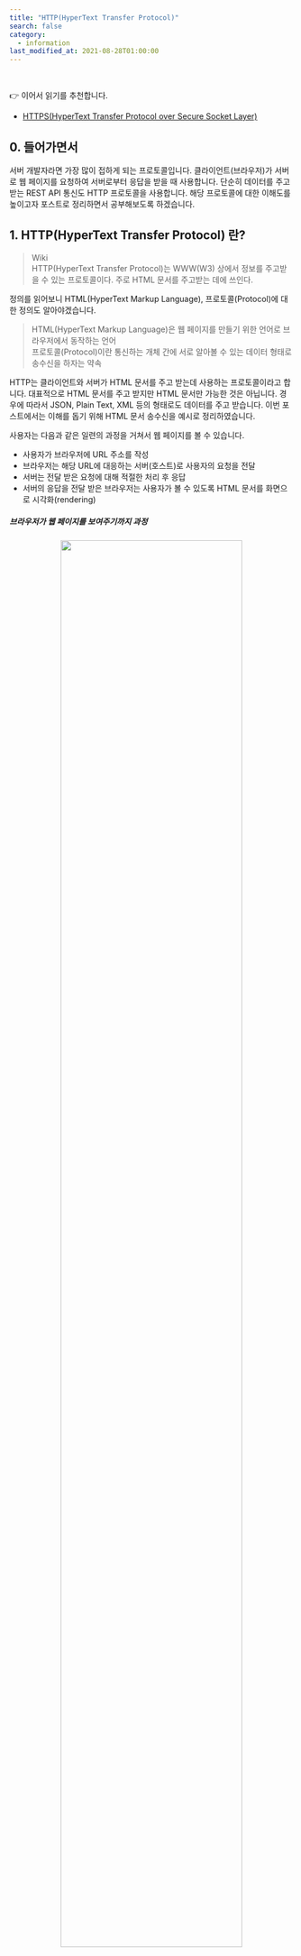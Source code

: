 ```yaml
---
title: "HTTP(HyperText Transfer Protocol)"
search: false
category:
  - information
last_modified_at: 2021-08-28T01:00:00
---
```


<br>

👉 이어서 읽기를 추천합니다.
- [HTTPS(HyperText Transfer Protocol over Secure Socket Layer)][https-link]

## 0. 들어가면서

서버 개발자라면 가장 많이 접하게 되는 프로토콜입니다. 
클라이언트(브라우저)가 서버로 웹 페이지를 요청하여 서버로부터 응답을 받을 때 사용합니다. 
단순히 데이터를 주고 받는 REST API 통신도 HTTP 프로토콜을 사용합니다. 
해당 프로토콜에 대한 이해도를 높이고자 포스트로 정리하면서 공부해보도록 하겠습니다.

## 1. HTTP(HyperText Transfer Protocol) 란?

> Wiki<br>
> HTTP(HyperText Transfer Protocol)는 WWW(W3) 상에서 정보를 주고받을 수 있는 프로토콜이다. 주로 HTML 문서를 주고받는 데에 쓰인다.

정의를 읽어보니 HTML(HyperText Markup Language), 프로토콜(Protocol)에 대한 정의도 알아야겠습니다. 

> HTML(HyperText Markup Language)은 웹 페이지를 만들기 위한 언어로 브라우저에서 동작하는 언어<br>
> 프로토콜(Protocol)이란 통신하는 개체 간에 서로 알아볼 수 있는 데이터 형태로 송수신을 하자는 약속 

HTTP는 클라이언트와 서버가 HTML 문서를 주고 받는데 사용하는 프로토콜이라고 합니다. 
대표적으로 HTML 문서를 주고 받지만 HTML 문서만 가능한 것은 아닙니다.
경우에 따라서 JSON, Plain Text, XML 등의 형태로도 데이터를 주고 받습니다. 
이번 포스트에서는 이해를 돕기 위해 HTML 문서 송수신을 예시로 정리하였습니다.

사용자는 다음과 같은 일련의 과정을 거쳐서 웹 페이지를 볼 수 있습니다. 
- 사용자가 브라우저에 URL 주소를 작성
- 브라우저는 해당 URL에 대응하는 서버(호스트)로 사용자의 요청을 전달
- 서버는 전달 받은 요청에 대해 적절한 처리 후 응답
- 서버의 응답을 전달 받은 브라우저는 사용자가 볼 수 있도록 HTML 문서를 화면으로 시각화(rendering)

##### 브라우저가 웹 페이지를 보여주기까지 과정
<p align="center"><img src="/images/http-1.JPG" width="80%"></p>

## 2. HTTP의 약속된 데이터 형태

### 2.1. 클라이언트 요청
클라이언트는 다음과 같은 메세지 형태로 서버에게 데이터를 요청합니다.
- Request Line - 요청 방법(method), 경로, 프로토콜 버전
- Request Headers - 기타 헤더 정보
- Request Message Body - 사용자가 추가적으로 전달하는 정보

<p align="center"><img src="/images/http-2.JPG" width="70%"></p>
<center>HTTP Message Format 형식(Request Message & Response Message)</center><br>

### 2.2. 서버 응답
서버는 다음과 같은 메세지 형태로 클라이언트에게 응답합니다.
- Status Line - 프로토콜 버전, 상태 코드, 상태 메세지
- Response Header - 기타 헤더 정보
- Response Body - 서버가 클라이언트에게 전달하는 정보

<p align="center"><img src="/images/http-3.JPG" width="70%"></p>
<center>HTTP Message Format 형식(Request Message & Response Message)</center><br>

## 3. HTTP 특징
HTTP 통신은 어떤 특징이 있는지 알아보겠습니다. 

### 3.1. 비연결성(Connectionless)
클라이언트와 서버가 연결을 맺은 후 서버가 응답을 마치면 맺은 연결을 끊어버리는 것을 의미합니다. 
서버는 불특정 다수의 클라이언트를 위해 서비스를 제공합니다. 
한번 요청한 클라이언트와 연결을 계속 유지하는 것은 리소스 사용 측면에서 서버에게 많은 부담을 줍니다. 
그렇기에 서버는 클라이언트의 요청에 대한 응답 후 연결을 유지하지 않습니다. 

클라이언트 입장에서 생각하면 조금 불편함이 있습니다. 
비연결성 특징은 클라이언트가 아직 필요한 요청이 더 있음에도 불구하고 매 요청마다 새로운 연결/해제 과정을 수행시킵니다.

<p align="center"><img src="/images/http-4.JPG" width="30%"></p>

### 3.2. 무상태(Stateless)
HTTP 통신의 비연결성으로 인해 발생하는 특징입니다. 
서버는 클라이언트의 요청에 대해 응답 후 연결을 유지하지 않기 때문에 클라이언트의 상태를 모릅니다. 
서버 입장에서는 항상 새로운 클라이언트입니다. 
이런 특징은 클라이언트에게 편리한 서비스를 제공하는데 제약을 주는데 이를 해결하기 위한 것이 쿠키(Cookie)와 세션(Session)입니다. 
자세한 내용은 [쿠키(Cookie)와 세션(Session)][cookie-and-session-link] 포스트를 읽어보시면 좋을 것 같습니다.

<p align="center"><img src="/images/http-5.JPG" width="30%"></p>

## 4. HTTP 동작 과정
1. 사용자가 웹 브라우저를 통해 찾고 싶은 웹 페이지의 URL 주소를 입력합니다.
1. 사용자가 입력한 URL 주소 중에서 도메인 네임(domain name) 부분을 DNS 서버에서 검색합니다.
  - 예를 들어 https://www.naver.com/ 인 경우에 도메인 이름은 naver.com 입니다.
  - 실제 네트워크에서 통신은 IP 주소를 기반으로 수행되기 때문에 해당 URL과 매칭되는 IP 주소를 DNS 서버에서 찾아야합니다.
1. DNS 서버에서 해당 도메인 네임에 해당하는 IP 주소를 찾아 사용자가 입력한 URL 정보와 함께 전달합니다.
1. 웹 페이지 URL 정보와 전달받은 IP 주소는 HTTP 프로토콜을 사용하여 HTTP 요청 메세지를 생성합니다.
1. 해당 IP 주소를 가진 서버로 전달된 HTTP 요청 메세지는 HTTP 프로토콜을 사용하여 URL 정보로 변환됩니다.
1. 서버는 해당 요청에 대해 적절한 수행 후 클라이언트에게 HTTP 응답 메세지를 전달합니다.
1. HTTP 응답은 다시 네트워크를 거쳐 클라이언트에게 전달됩니다.
1. 클라이언트에게 도착한 HTTP 응답 메세지는 HTTP 프로토콜에 의해 웹 페이지 데이터로 변환됩니다. 
1. 변환된 웹 페이지 데이터는 웹 브라우저에 의해 출력되어 사용자가 이를 볼 수 있습니다.

<p align="center"><img src="/images/http-6.JPG" width="80%"></p>
<center>http://tcpschool.com/webbasic/works</center><br>

## 5. HTTP Method
클라이언트가 서버로 요청하는 방식을 의미합니다. 
어떤 요청 방법들이 있는지 확인해보도록 하겠습니다. 

### 5.1. 주요 메소드
가장 많이 사용되는 요청 방식들입니다. 
알고 있어야하고 각 메소드들이 어떤 특징을 가지는지 파악하고 있어야합니다.

#### 5.1.1. GET 메소드
- 서버 측에 존재하는 자원에 대한 요청입니다.
- 요청 파라미터가 URL에 노출되어 보안에 취약합니다.

#### 5.1.2. POST 메소드
- 새로운 자원을 생성할 때 사용합니다.
- 클라이언트는 서버로 정보를 보낼 때 HTTP BODY에 담아서 제출합니다.
- 새로운 자원이 생기면 **`Location:`** 헤더에 새로이 작성된 리소스의 URL 주소 정보를 담아 응답합니다.

#### 5.1.3. PUT 메소드
- 존재하는 자원에 대한 변경합니다.
- POST 방식처럼 정보를 제출하지만 정보 갱신 위주로 사용됩니다.
- PUT 메소드는 클라이언트가 서버 측 구현에 관여하는 것이므로 통상 세밀한 POST 메소드를 주로 사용합니다.

#### 5.1.4. DELETE 메소드
- 존재하는 자원에 대한 삭제를 요청할 때 사용합니다.
- 서버는 요청에 해당하는 리소스를 삭제합니다.
- 통상 동일한 구현이 가능한 POST 메소드 방식으로 대체됩니다.

### 5.2. 기타 메소드
주로 사용되지는 않지만 알고 있으면 좋겠죠?😃 함께 정리해보겠습니다.

#### 5.2.1. CONNECT 메소드
- 목적 리소스로 식별되는 서버로의 터널을 맺기 위해 사용하는 메소드입니다.
- <https://tools.ietf.org/html/rfc7231#section-4>

#### 5.2.2. HEAD 메소드
- 메세지 헤더(문서 정보)를 취득할 때 사용합니다.
- GET 요청과 비슷하지만 실제 문서를 요청하는 것은 아닌 메소드입니다.

#### 5.2.3. TRACE 메소드
- 요청 리소스가 수신되는 경로를 보여줍니다.
- 해당하는 리소스까지 이동하면서 loop-back 메세지를 전달합니다.

#### 5.2.4. OPTIONS 메소드
- 서버 측에서 제공하는 메소드가 무엇인지 확인할 때 사용합니다.
- 서버는 헤더 정보에 **`Allow: GET,POST,HEAD`** 와 같은 방식으로 자신이 처리할 수 있는 요청을 전달합니다.

#### 5.2.5. PATCH 메소드
- 리소스의 부분만 수정하는데 사용합니다.
- 서버가 자원을 수정하기 위해 동봉된 엔티티를 처리하는 방식에서 PUT 메소드와 차이가 있습니다.
- <https://tools.ietf.org/html/rfc5789#section-2>

### 5.3. HTTP 요청 메소드 별 특징 요약 (출처, https://ko.wikipedia.org/wiki/HTTP)

| HTTP 메소드 | RFC | 요청에 Body 존재 여부 | 응답에 Body 존재 여부 | 안전 | 멱등(Idempotent) | 캐시 가능 |
|:---:|:---:|:---:|:---:|:---:|:---:|:---:|
| GET | RFC 7231 | 아니오 | 예 | 예 | 예 | 예 |
| HEAD | RFC 7231 | 아니오 | 아니오 | 예 | 예 | 예 |
| POST | RFC 7231 | 예 | 예 | 아니오 | 아니오 | 예 |
| PUT | RFC 7231 | 예 | 예 | 아니오 | 예 | 아니오 |
| DELETE | RFC 7231 | 아니오 | 예 | 아니오 | 예 | 아니오 |
| CONNECT | RFC 7231 | 예 | 예 | 아니오 | 아니오 | 아니오 |
| OPTIONS | RFC 7231 | 선택 사항 | 예 | 예 | 예 | 아니오 |
| TRACE | RFC 7231 | 아니오 | 예 | 예 | 예 | 아니오 |
| PATCH | RFC 5789 | 예 | 예 | 아니오 | 아니오 | 예  |

## 6. HTTP Status Code
서버가 클라이언트에게 전달해주는 응답의 상태를 의미합니다. 
어떤 응답 코드들이 있는지 확인해보도록 하겠습니다. 
캡틴 판교님의 [프런트엔드 개발자가 알아야하는 HTTP 프로토콜 Part 1][captain-pangyo-link] 포스트를 참고하였습니다.

### 6.1. 1xx - 정보 교환
100번대의 상태 코드는 서버와 클라이언트 사이의 정보 교환을 위해 사용합니다.

- 100 -    Continue. 클라이언트로부터 일부 요청을 받았으니 나머지 요청 정보를 계속 보내주길 바랍니다.(HTTP 1.1에서 처음 등장)
- 101 - Switching Protocols. 서버는 클라이언트의 요청대로 Upgrade 헤더를 따라 다른 프로토콜로 바꿀 것입니다.(HTTP 1.1에서 처음 등장) 

### 6.2. 2xx - 성공
200번대의 상태 코드는 대부분 성공을 의미합니다.

- 200 - OK. GET 요청에 대한 성공입니다.
- 204 - No Content. 성공했으나 응답 본문에 데이터가 없습니다.
- 205 - Reset Content. 성공했으나 클라이언트의 화면을 새로 고침하도록 권고합니다.
- 206 - Partial Conent. 성공했으나 일부 범위의 데이터만 반환합니다.

### 6.3. 3xx - 리다이렉션
300번대의 상태 코드는 대부분 클라이언트가 이전 주소로 데이터를 요청하여 서버에서 새 URL로 리다이렉트를 유도하는 경우입니다.

- 300 - Multiple Choices. 최근에 옮겨진 데이터를 요청한 것 입니다. 
- 301 - Moved Permanently. 요청한 자원이 새 URL에 존재합니다.
- 303 - See Other. 요청한 자원이 임시 주소에 존재합니다.
- 304 - Not Modified. 요청한 자원이 변경되지 않았으므로 클라이언트에서 캐싱된 자원을 사용하도록 권고합니다.

### 6.4. 4xx - 클라이언트 에러
400번대 상태 코드는 대부분 클라이언트의 코드가 잘못된 경우입니다. 
유효하지 않은 자원을 요청했거나 요청이나 권한이 잘못된 경우 발생합니다.

- 400 - Bad Request, 잘못된 요청입니다.
- 401 - Unauthorized, 권한 없이 요청한 것입니다. Authorization 헤더가 잘못된 경우입니다.
- 403 - Forbidden, 서버에서 해당 자원에 대해 접근 금지라는 응답입니다.
- 405 - Method Not Allowed, 허용되지 않은 요청 메서드입니다.
- 409 - Conflict, 최신 자원이 아닌데 업데이트하는 경우입니다. 

### 6.5. 5xx - 서버 에러
500번대 상태 코드는 서버 쪽에서 오류가 난 경우입니다.
- 501 - Not Implemented, 요청한 동작에 대해 서버가 수행할 수 없는 경우
- 503 - Service Unavailable, 서버가 과부하 또는 유지 보수로 내려간 경우

## CLOSING
서버 개발자라면 필히 알아야하는 개념인 HTTP 프로토콜에 대해 3년이 지나서야 정리해보았습니다. 
처음 회사에서 프레임워크, 새로운 기술 스택 같은 것들에만 너무 현혹되어 기본을 놓치고 있었습니다. 
기본에 충실하면 프레임워크나 기술 스택에 대한 러닝 커브는 금새 극복할 수 있다는 것을 최근에 느끼고 있습니다. 

최근에 이직 준비를 하면서 주변 정보와 제가 겪은 면접 질문들을 보면 대체로 아래와 같습니다.

##### SI 기업 
- Spring 프레임워크 사용할 줄 아십니까?
- React 사용할 줄 아십니까?
- Kafka 사용해보셨나요?

##### IT 서비스 기업
- HTTP 프로토콜에 대해 설명해주세요.
- HTTPS 내부 메커니즘에 대해 이야기해주세요.
- Java가 주 언어이니 JVM에 대해 설명해주실 수 있나요?
- RDB와 NoSql에 차이점을 알려주실 수 있나요?
- 스레드가 하나인 어플리케이션에서 Non Blocking IO 방식을 구현할 수 있을까요? 

SI 기업들은 대체로 사용한 기술 스택을 사용할 줄 아느냐에 대한 질문이었다면 
IT 서비스 기업들은 경력직 지원임에도 불구하고 정말 기본적인 것들에서부터 심오한 질문들이 많은 것 같습니다. 

#### REFERENCE
- [[Internet] HTTP? 개념잡기 통신과정-IMBETPY][http-blog-link-0]
- [HTTP 통신][http-blog-link-1]
- [HTTP Message Format 형식(Request Message & Response Message)][http-blog-link-2]
- <https://ko.wikipedia.org/wiki/HTTP>
- <http://tcpschool.com/webbasic/works>
- <https://victorydntmd.tistory.com/286>
- <http://www.ktword.co.kr/abbr_view.php?m_temp1=3791>
- <https://developer.mozilla.org/ko/docs/Web/HTTP/Overview>
- <https://joshua1988.github.io/web-development/http-part1/>
- <https://junhyunny.github.io/information/cookie-and-session/>

[http-blog-link-0]: https://velog.io/@doomchit_3/Internet-HTTP-%EA%B0%9C%EB%85%90%EC%B0%A8%EB%A0%B7-IMBETPY
[http-blog-link-1]: https://hyojin96.tistory.com/entry/HTTP-%ED%86%B5%EC%8B%A0
[http-blog-link-2]: https://m.blog.naver.com/PostView.nhn?blogId=allstar927&logNo=90161809512&proxyReferer=https:%2F%2Fwww.google.com%2F
[cookie-and-session-link]: https://junhyunny.github.io/information/cookie-and-session/
[captain-pangyo-link]: https://joshua1988.github.io/web-development/http-part1/

[https-link]: https://junhyunny.github.io/information/https/